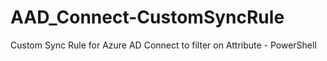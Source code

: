 # AAD_Connect-CustomSyncRule
Custom Sync Rule for Azure AD Connect to filter on Attribute - PowerShell
